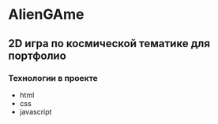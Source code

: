 # AlienGAme

## 2D игра по космической тематике для портфолио

### Технологии в проекте 
- html
- css
- javascript
